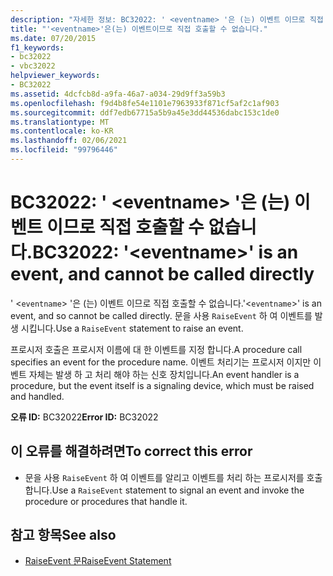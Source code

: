 ```yaml
---
description: "자세한 정보: BC32022: ' <eventname> '은 (는) 이벤트 이므로 직접 호출할 수 없습니다."
title: "'<eventname>'은(는) 이벤트이므로 직접 호출할 수 없습니다."
ms.date: 07/20/2015
f1_keywords:
- bc32022
- vbc32022
helpviewer_keywords:
- BC32022
ms.assetid: 4dcfcb8d-a9fa-46a7-a034-29d9ff3a59b3
ms.openlocfilehash: f9d4b8fe54e1101e7963933f871cf5af2c1af903
ms.sourcegitcommit: ddf7edb67715a5b9a45e3dd44536dabc153c1de0
ms.translationtype: MT
ms.contentlocale: ko-KR
ms.lasthandoff: 02/06/2021
ms.locfileid: "99796446"
---
```

# <a name="bc32022-eventname-is-an-event-and-cannot-be-called-directly"></a><span data-ttu-id="08f1e-103">BC32022: ' \<eventname> '은 (는) 이벤트 이므로 직접 호출할 수 없습니다.</span><span class="sxs-lookup"><span data-stu-id="08f1e-103">BC32022: '\<eventname>' is an event, and cannot be called directly</span></span>

<span data-ttu-id="08f1e-104">' <`eventname`> '은 (는) 이벤트 이므로 직접 호출할 수 없습니다.</span><span class="sxs-lookup"><span data-stu-id="08f1e-104">'<`eventname`>' is an event, and so cannot be called directly.</span></span> <span data-ttu-id="08f1e-105">문을 사용 `RaiseEvent` 하 여 이벤트를 발생 시킵니다.</span><span class="sxs-lookup"><span data-stu-id="08f1e-105">Use a `RaiseEvent` statement to raise an event.</span></span>

 <span data-ttu-id="08f1e-106">프로시저 호출은 프로시저 이름에 대 한 이벤트를 지정 합니다.</span><span class="sxs-lookup"><span data-stu-id="08f1e-106">A procedure call specifies an event for the procedure name.</span></span> <span data-ttu-id="08f1e-107">이벤트 처리기는 프로시저 이지만 이벤트 자체는 발생 하 고 처리 해야 하는 신호 장치입니다.</span><span class="sxs-lookup"><span data-stu-id="08f1e-107">An event handler is a procedure, but the event itself is a signaling device, which must be raised and handled.</span></span>

 <span data-ttu-id="08f1e-108">**오류 ID:** BC32022</span><span class="sxs-lookup"><span data-stu-id="08f1e-108">**Error ID:** BC32022</span></span>

## <a name="to-correct-this-error"></a><span data-ttu-id="08f1e-109">이 오류를 해결하려면</span><span class="sxs-lookup"><span data-stu-id="08f1e-109">To correct this error</span></span>

- <span data-ttu-id="08f1e-110">문을 사용 `RaiseEvent` 하 여 이벤트를 알리고 이벤트를 처리 하는 프로시저를 호출 합니다.</span><span class="sxs-lookup"><span data-stu-id="08f1e-110">Use a `RaiseEvent` statement to signal an event and invoke the procedure or procedures that handle it.</span></span>

## <a name="see-also"></a><span data-ttu-id="08f1e-111">참고 항목</span><span class="sxs-lookup"><span data-stu-id="08f1e-111">See also</span></span>

- [<span data-ttu-id="08f1e-112">RaiseEvent 문</span><span class="sxs-lookup"><span data-stu-id="08f1e-112">RaiseEvent Statement</span></span>](../statements/raiseevent-statement.md)
